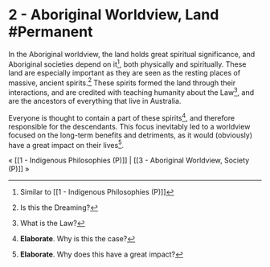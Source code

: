# 2 - Aboriginal Worldview, Land  #Permanent 
In the Aboriginal worldview, the land holds great spiritual significance, and Aboriginal societies depend on it[^1], both physically and spiritually. These land are especially important as they are seen as the resting places of massive, ancient spirits.[^4] These spirits formed the land through their interactions, and are credited with teaching humanity about the Law[^5], and are the ancestors of everything that live in Australia.

Everyone is thought to contain a part of these spirits[^3], and therefore responsible for the descendants. This focus inevitably led to a worldview focused on the long-term benefits and detriments, as it would (obviously) have a great impact on their lives[^2].

« [[1 - Indigenous Philosophies (P)]] | [[3 - Aboriginal Worldview, Society (P)]] »

[^1]: Similar to [[1 - Indigenous Philosophies (P)]]
[^2]: **Elaborate**. Why does this have a great impact?
[^3]: **Elaborate**. Why is this the case?
[^4]: Is this the Dreaming?
[^5]: What is the Law?